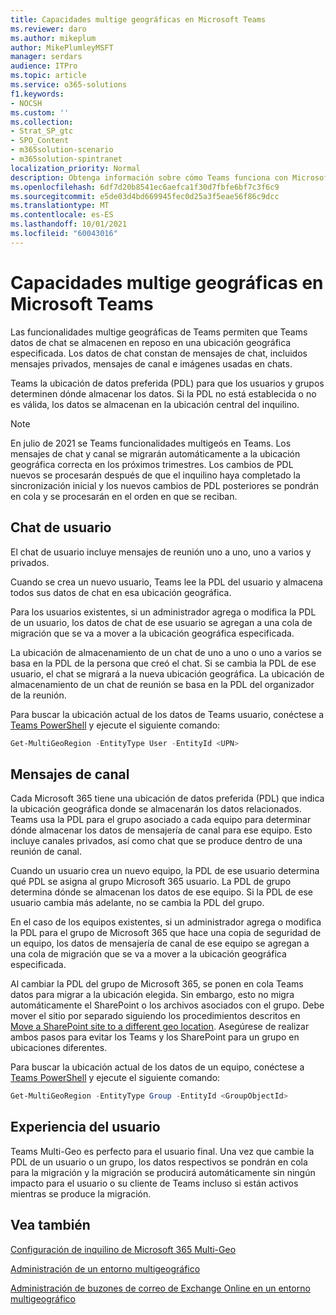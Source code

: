 ```yaml
---
title: Capacidades multige geográficas en Microsoft Teams
ms.reviewer: daro
ms.author: mikeplum
author: MikePlumleyMSFT
manager: serdars
audience: ITPro
ms.topic: article
ms.service: o365-solutions
f1.keywords:
- NOCSH
ms.custom: ''
ms.collection:
- Strat_SP_gtc
- SPO_Content
- m365solution-scenario
- m365solution-spintranet
localization_priority: Normal
description: Obtenga información sobre cómo Teams funciona con Microsoft 365 Multi-Geo.
ms.openlocfilehash: 6df7d20b8541ec6aefca1f30d7fbfe6bf7c3f6c9
ms.sourcegitcommit: e5de03d4bd669945fec0d25a3f5eae56f86c9dcc
ms.translationtype: MT
ms.contentlocale: es-ES
ms.lasthandoff: 10/01/2021
ms.locfileid: "60043016"
---
```

# <a name="multi-geo-capabilities-in-microsoft-teams"></a>Capacidades multige geográficas en Microsoft Teams

Las funcionalidades multige geográficas de Teams permiten que Teams datos de chat se almacenen en reposo en una ubicación geográfica especificada. Los datos de chat constan de mensajes de chat, incluidos mensajes privados, mensajes de canal e imágenes usadas en chats.

Teams la ubicación de datos preferida (PDL) para que los usuarios y grupos determinen dónde almacenar los datos. Si la PDL no está establecida o no es válida, los datos se almacenan en la ubicación central del inquilino.

> [!NOTE]
> En julio de 2021 se Teams funcionalidades multigeós en Teams. Los mensajes de chat y canal se migrarán automáticamente a la ubicación geográfica correcta en los próximos trimestres. Los cambios de PDL nuevos se procesarán después de que el inquilino haya completado la sincronización inicial y los nuevos cambios de PDL posteriores se pondrán en cola y se procesarán en el orden en que se reciban.

## <a name="user-chat"></a>Chat de usuario

El chat de usuario incluye mensajes de reunión uno a uno, uno a varios y privados.

Cuando se crea un nuevo usuario, Teams lee la PDL del usuario y almacena todos sus datos de chat en esa ubicación geográfica.

Para los usuarios existentes, si un administrador agrega o modifica la PDL de un usuario, los datos de chat de ese usuario se agregan a una cola de migración que se va a mover a la ubicación geográfica especificada.

La ubicación de almacenamiento de un chat de uno a uno o uno a varios se basa en la PDL de la persona que creó el chat. Si se cambia la PDL de ese usuario, el chat se migrará a la nueva ubicación geográfica. La ubicación de almacenamiento de un chat de reunión se basa en la PDL del organizador de la reunión.

Para buscar la ubicación actual de los datos de Teams usuario, conéctese a [Teams PowerShell](/powershell/module/teams/connect-microsoftteams) y ejecute el siguiente comando:

```PowerShell
Get-MultiGeoRegion -EntityType User -EntityId <UPN>
```

## <a name="channel-messages"></a>Mensajes de canal

Cada Microsoft 365 tiene una ubicación de datos preferida (PDL) que indica la ubicación geográfica donde se almacenarán los datos relacionados. Teams usa la PDL para el grupo asociado a cada equipo para determinar dónde almacenar los datos de mensajería de canal para ese equipo. Esto incluye canales privados, así como chat que se produce dentro de una reunión de canal.

Cuando un usuario crea un nuevo equipo, la PDL de ese usuario determina qué PDL se asigna al grupo Microsoft 365 usuario. La PDL de grupo determina dónde se almacenan los datos de ese equipo. Si la PDL de ese usuario cambia más adelante, no se cambia la PDL del grupo.

En el caso de los equipos existentes, si un administrador agrega o modifica la PDL para el grupo de Microsoft 365 que hace una copia de seguridad de un equipo, los datos de mensajería de canal de ese equipo se agregan a una cola de migración que se va a mover a la ubicación geográfica especificada.

Al cambiar la PDL del grupo de Microsoft 365, se ponen en cola Teams datos para migrar a la ubicación elegida. Sin embargo, esto no migra automáticamente el SharePoint o los archivos asociados con el grupo. Debe mover el sitio por separado siguiendo los procedimientos descritos en [Move a SharePoint site to a different geo location](/microsoft-365/enterprise/move-sharepoint-between-geo-locations). Asegúrese de realizar ambos pasos para evitar los Teams y los SharePoint para un grupo en ubicaciones diferentes.

Para buscar la ubicación actual de los datos de un equipo, conéctese a [Teams PowerShell](/powershell/module/teams/connect-microsoftteams) y ejecute el siguiente comando:

```PowerShell
Get-MultiGeoRegion -EntityType Group -EntityId <GroupObjectId>
```

## <a name="user-experience"></a>Experiencia del usuario

Teams Multi-Geo es perfecto para el usuario final. Una vez que cambie la PDL de un usuario o un grupo, los datos respectivos se pondrán en cola para la migración y la migración se producirá automáticamente sin ningún impacto para el usuario o su cliente de Teams incluso si están activos mientras se produce la migración.

## <a name="see-also"></a>Vea también

[Configuración de inquilino de Microsoft 365 Multi-Geo](/microsoft-365/enterprise/multi-geo-tenant-configuration)

[Administración de un entorno multigeográfico](administering-a-multi-geo-environment.md)

[Administración de buzones de correo de Exchange Online en un entorno multigeográfico](administering-exchange-online-multi-geo.md)
